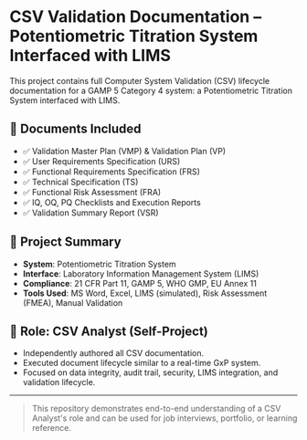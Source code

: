 # CSV Validation Documentation – Potentiometric Titration System Interfaced with LIMS

This project contains full Computer System Validation (CSV) lifecycle documentation for a GAMP 5 Category 4 system: a Potentiometric Titration System interfaced with LIMS.

## 📁 Documents Included

- ✅ Validation Master Plan (VMP) & Validation Plan (VP)
- ✅ User Requirements Specification (URS)
- ✅ Functional Requirements Specification (FRS)
- ✅ Technical Specification (TS)
- ✅ Functional Risk Assessment (FRA)
- ✅ IQ, OQ, PQ Checklists and Execution Reports
- ✅ Validation Summary Report (VSR)

## 📌 Project Summary

- **System**: Potentiometric Titration System
- **Interface**: Laboratory Information Management System (LIMS)
- **Compliance**: 21 CFR Part 11, GAMP 5, WHO GMP, EU Annex 11
- **Tools Used**: MS Word, Excel, LIMS (simulated), Risk Assessment (FMEA), Manual Validation

## 🧪 Role: CSV Analyst (Self-Project)
- Independently authored all CSV documentation.
- Executed document lifecycle similar to a real-time GxP system.
- Focused on data integrity, audit trail, security, LIMS integration, and validation lifecycle.

---

> This repository demonstrates end-to-end understanding of a CSV Analyst's role and can be used for job interviews, portfolio, or learning reference.
